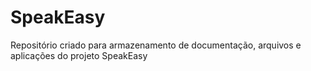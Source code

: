 # SpeakEasy
Repositório criado para armazenamento de documentação, arquivos e aplicações do projeto SpeakEasy

